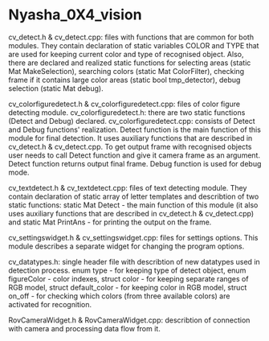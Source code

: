 # Nyasha_0X4_vision

cv_detect.h & cv_detect.cpp: files with functions that are common for both modules.
                            They contain declaration of static variables COLOR and TYPE that are used for keeping current color and type of recognised object.
                            Also, there are declared and realized static functions for selecting areas (static Mat MakeSelection), 
                                                                                       searching colors (static Mat ColorFilter),
                                                                                       checking frame if it contains large color areas (static bool tmp_detector),
                                                                                       debug selection (static Mat debug).

cv_colorfiguredetect.h & cv_colorfiguredetect.cpp: files of color figure detecting module.
cv_colorfiguredetect.h: there are two static functions (Detect and Debug) declared.
cv_colorfiguredetect.cpp: consists of Detect and Debug functions' realization. 
                          Detect function is the main function of this module for final detection.
                          It uses auxiliary functions that are described in cv_detect.h & cv_detect.cpp.
                          To get output frame with recognised objects user needs to call Detect function and give it camera frame as an argument.
                          Detect function returns output final frame.
                          Debug function is used for debug mode.
                          
cv_textdetect.h & cv_textdetect.cpp: files of text detecting module.
                                    They contain declaration of static array of letter templates and describtion of two static functions:
                                          static Mat Detect - the main function of this module (it also uses auxiliary functions that are described in cv_detect.h & cv_detect.cpp)
                                          and static Mat PrintAns - for printing the output on the frame.

cv_settingswidget.h & cv_settingswidget.cpp: files for settings options. This module describes a separate widget for changing the program options.

cv_datatypes.h: single header file with describtion of new datatypes used in detection process.
                enum type - for keeping type of detect object,
                enum figureColor - color indexes,
                struct color - for keeping separate ranges of RGB model,
                struct default_color - for keeping color in RGB model,
                struct on_off - for checking which colors (from three available colors) are activated for recognition.
                
RovCameraWidget.h & RovCameraWidget.cpp: describtion of connection with camera and processing data flow from it.                
